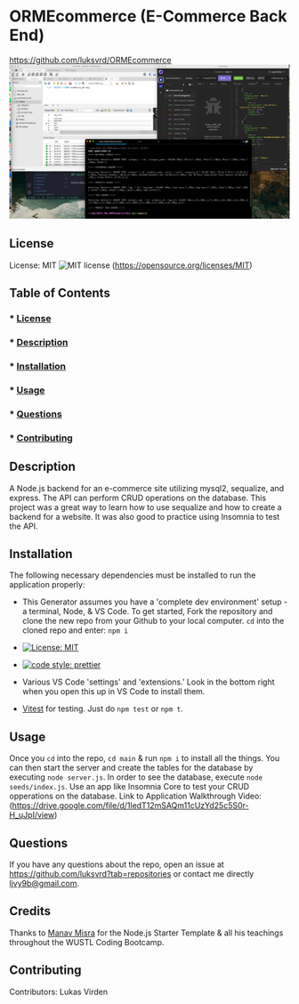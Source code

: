 # ORMEcommerce (E-Commerce Back End)

https://github.com/luksvrd/ORMEcommerce
![ORM E-commerce](https://github.com/luksvrd/ORMEcommerce/blob/main/Assets/E-commerce.png)

## License

License: MIT ![MIT license](https://img.shields.io/badge/license-MIT-blue.svg) (https://opensource.org/licenses/MIT)

## Table of Contents

### \* [License](#license)

### \* [Description](#description)

### \* [Installation](#installation)

### \* [Usage](#usage)

### \* [Questions](#questions)

### \* [Contributing](#contributing)

## Description

A Node.js backend for an e-commerce site utilizing mysql2, sequalize, and express. The API can perform CRUD operations on the database. This project was a great way to learn how to use sequalize and how to create a backend for a website. It was also good to practice using Insomnia to test the API.

## Installation

The following necessary dependencies must be installed to run the application properly:

- This Generator assumes you have a 'complete dev environment' setup - a terminal, Node, & VS Code. To get started, Fork the repository and clone the new repo from your Github to your local computer. `cd` into the cloned repo and enter: `npm i`

- [![License: MIT](https://img.shields.io/badge/License-MIT-yellow.svg)](https://opensource.org/licenses/MIT)
- [![code style: prettier](https://img.shields.io/badge/code_style-prettier-ff69b4.svg?style=flat-square)](https://github.com/prettier/prettier)
- Various VS Code 'settings' and 'extensions.' Look in the bottom right when you open this up in VS Code to install them.
- [Vitest](https://vitest.dev/) for testing. Just do `npm test` or `npm t`.

## Usage

Once you `cd` into the repo, `cd main` & run `npm i` to install all the things. You can then start the server and create the tables for the database by executing `node server.js`. In order to see the database, execute `node seeds/index.js`. Use an app like Insomnia Core to test your CRUD opperations on the database. Link to Application Walkthrough Video: (https://drive.google.com/file/d/1ledT12mSAQm11cUzYd25c5S0r-H_uJpI/view)

## Questions

If you have any questions about the repo, open an issue at https://github.com/luksvrd?tab=repositories or contact me directly ljvy9b@gmail.com.

## Credits

Thanks to [Manav Misra](https://github.com/manavm1990/node-starter) for the Node.js Starter Template & all his teachings throughout the WUSTL Coding Bootcamp.

## Contributing

Contributors: Lukas Virden

